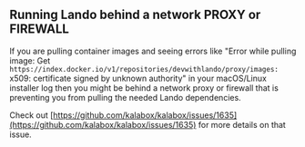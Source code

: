 Running Lando behind a network PROXY or FIREWALL
------------------------------------------------

If you are pulling container images and seeing errors like "Error while pulling image: Get `https://index.docker.io/v1/repositories/devwithlando/proxy/images:` x509: certificate signed by unknown authority" in your macOS/Linux installer log then you might be behind a network proxy or firewall that is preventing you from pulling the needed Lando dependencies.

Check out [https://github.com/kalabox/kalabox/issues/1635](https://github.com/kalabox/kalabox/issues/1635) for more details on that issue.
